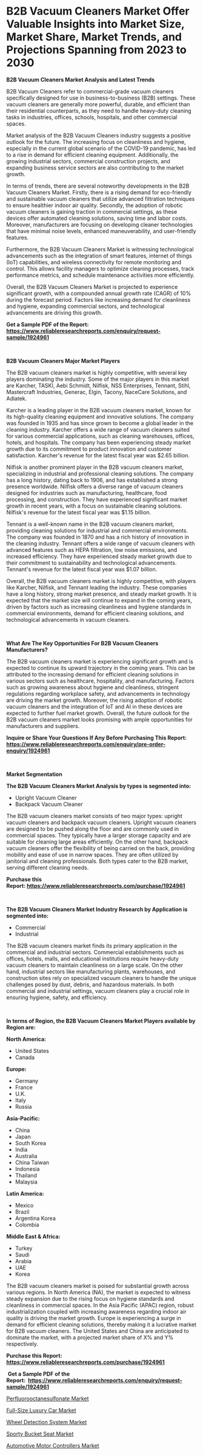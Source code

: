 <p><h1>B2B Vacuum Cleaners Market Offer Valuable Insights into Market Size, Market Share, Market Trends, and Projections Spanning from 2023 to 2030</h1></p><p><strong>B2B Vacuum Cleaners Market Analysis and Latest Trends</strong></p>
<p><p>B2B Vacuum Cleaners refer to commercial-grade vacuum cleaners specifically designed for use in business-to-business (B2B) settings. These vacuum cleaners are generally more powerful, durable, and efficient than their residential counterparts, as they need to handle heavy-duty cleaning tasks in industries, offices, schools, hospitals, and other commercial spaces.</p><p>Market analysis of the B2B Vacuum Cleaners industry suggests a positive outlook for the future. The increasing focus on cleanliness and hygiene, especially in the current global scenario of the COVID-19 pandemic, has led to a rise in demand for efficient cleaning equipment. Additionally, the growing industrial sectors, commercial construction projects, and expanding business service sectors are also contributing to the market growth.</p><p>In terms of trends, there are several noteworthy developments in the B2B Vacuum Cleaners Market. Firstly, there is a rising demand for eco-friendly and sustainable vacuum cleaners that utilize advanced filtration techniques to ensure healthier indoor air quality. Secondly, the adoption of robotic vacuum cleaners is gaining traction in commercial settings, as these devices offer automated cleaning solutions, saving time and labor costs. Moreover, manufacturers are focusing on developing cleaner technologies that have minimal noise levels, enhanced maneuverability, and user-friendly features.</p><p>Furthermore, the B2B Vacuum Cleaners Market is witnessing technological advancements such as the integration of smart features, internet of things (IoT) capabilities, and wireless connectivity for remote monitoring and control. This allows facility managers to optimize cleaning processes, track performance metrics, and schedule maintenance activities more efficiently.</p><p>Overall, the B2B Vacuum Cleaners Market is projected to experience significant growth, with a compounded annual growth rate (CAGR) of 10% during the forecast period. Factors like increasing demand for cleanliness and hygiene, expanding commercial sectors, and technological advancements are driving this growth.</p></p>
<p><strong>Get a Sample PDF of the Report:&nbsp; <a href="https://www.reliableresearchreports.com/enquiry/request-sample/1924961">https://www.reliableresearchreports.com/enquiry/request-sample/1924961</a></strong></p>
<p>&nbsp;</p>
<p><strong>B2B Vacuum Cleaners Major Market Players</strong></p>
<p><p>The B2B vacuum cleaners market is highly competitive, with several key players dominating the industry. Some of the major players in this market are Karcher, TASKI, Aebi Schmidt, Nilfisk, NSS Enterprises, Tennant, Stihl, Mastercraft Industries, Generac, Elgin, Tacony, NaceCare Solutions, and Adiatek. </p><p>Karcher is a leading player in the B2B vacuum cleaners market, known for its high-quality cleaning equipment and innovative solutions. The company was founded in 1935 and has since grown to become a global leader in the cleaning industry. Karcher offers a wide range of vacuum cleaners suited for various commercial applications, such as cleaning warehouses, offices, hotels, and hospitals. The company has been experiencing steady market growth due to its commitment to product innovation and customer satisfaction. Karcher's revenue for the latest fiscal year was $2.65 billion.</p><p>Nilfisk is another prominent player in the B2B vacuum cleaners market, specializing in industrial and professional cleaning solutions. The company has a long history, dating back to 1906, and has established a strong presence worldwide. Nilfisk offers a diverse range of vacuum cleaners designed for industries such as manufacturing, healthcare, food processing, and construction. They have experienced significant market growth in recent years, with a focus on sustainable cleaning solutions. Nilfisk's revenue for the latest fiscal year was $1.15 billion.</p><p>Tennant is a well-known name in the B2B vacuum cleaners market, providing cleaning solutions for industrial and commercial environments. The company was founded in 1870 and has a rich history of innovation in the cleaning industry. Tennant offers a wide range of vacuum cleaners with advanced features such as HEPA filtration, low noise emissions, and increased efficiency. They have experienced steady market growth due to their commitment to sustainability and technological advancements. Tennant's revenue for the latest fiscal year was $1.07 billion.</p><p>Overall, the B2B vacuum cleaners market is highly competitive, with players like Karcher, Nilfisk, and Tennant leading the industry. These companies have a long history, strong market presence, and steady market growth. It is expected that the market size will continue to expand in the coming years, driven by factors such as increasing cleanliness and hygiene standards in commercial environments, demand for efficient cleaning solutions, and technological advancements in vacuum cleaners.</p></p>
<p>&nbsp;</p>
<p><strong>What Are The Key Opportunities For B2B Vacuum Cleaners Manufacturers?</strong></p>
<p><p>The B2B vacuum cleaners market is experiencing significant growth and is expected to continue its upward trajectory in the coming years. This can be attributed to the increasing demand for efficient cleaning solutions in various sectors such as healthcare, hospitality, and manufacturing. Factors such as growing awareness about hygiene and cleanliness, stringent regulations regarding workplace safety, and advancements in technology are driving the market growth. Moreover, the rising adoption of robotic vacuum cleaners and the integration of IoT and AI in these devices are expected to further fuel market growth. Overall, the future outlook for the B2B vacuum cleaners market looks promising with ample opportunities for manufacturers and suppliers.</p></p>
<p><strong>Inquire or Share Your Questions If Any Before Purchasing This Report: <a href="https://www.reliableresearchreports.com/enquiry/pre-order-enquiry/1924961">https://www.reliableresearchreports.com/enquiry/pre-order-enquiry/1924961</a></strong></p>
<p>&nbsp;</p>
<p><strong>Market Segmentation</strong></p>
<p><strong>The B2B Vacuum Cleaners Market Analysis by types is segmented into:</strong></p>
<p><ul><li>Upright Vacuum Cleaner</li><li>Backpack Vacuum Cleaner</li></ul></p>
<p><p>The B2B vacuum cleaners market consists of two major types: upright vacuum cleaners and backpack vacuum cleaners. Upright vacuum cleaners are designed to be pushed along the floor and are commonly used in commercial spaces. They typically have a larger storage capacity and are suitable for cleaning large areas efficiently. On the other hand, backpack vacuum cleaners offer the flexibility of being carried on the back, providing mobility and ease of use in narrow spaces. They are often utilized by janitorial and cleaning professionals. Both types cater to the B2B market, serving different cleaning needs.</p></p>
<p><strong>Purchase this Report:&nbsp;<a href="https://www.reliableresearchreports.com/purchase/1924961">https://www.reliableresearchreports.com/purchase/1924961</a></strong></p>
<p>&nbsp;</p>
<p><strong>The B2B Vacuum Cleaners Market Industry Research by Application is segmented into:</strong></p>
<p><ul><li>Commercial</li><li>Industrial</li></ul></p>
<p><p>The B2B vacuum cleaners market finds its primary application in the commercial and industrial sectors. Commercial establishments such as offices, hotels, malls, and educational institutions require heavy-duty vacuum cleaners to maintain cleanliness on a large scale. On the other hand, industrial sectors like manufacturing plants, warehouses, and construction sites rely on specialized vacuum cleaners to handle the unique challenges posed by dust, debris, and hazardous materials. In both commercial and industrial settings, vacuum cleaners play a crucial role in ensuring hygiene, safety, and efficiency.</p></p>
<p>&nbsp;</p>
<p><strong>In terms of Region, the B2B Vacuum Cleaners Market Players available by Region are:</strong></p>
<p>
    <p> <strong> North America: </strong>
        <ul>
            <li>United States</li>
            <li>Canada</li>
        </ul>
        </p> 
    <p> <strong> Europe: </strong>
        <ul>
            <li>Germany</li>
            <li>France</li>
            <li>U.K.</li>
            <li>Italy</li>
            <li>Russia</li>
        </ul>
        </p> 
    <p> <strong> Asia-Pacific: </strong>
        <ul>
            <li>China</li>
            <li>Japan</li>
            <li>South Korea</li>
            <li>India</li>
            <li>Australia</li>
            <li>China Taiwan</li>
            <li>Indonesia</li>
            <li>Thailand</li>
            <li>Malaysia</li>
        </ul>
        </p> 
    <p> <strong> Latin America: </strong>
        <ul>
            <li>Mexico</li>
            <li>Brazil</li>
            <li>Argentina Korea</li>
            <li>Colombia</li>
        </ul>
        </p> 
    <p> <strong> Middle East & Africa: </strong>
        <ul>
            <li>Turkey</li>
            <li>Saudi</li>
            <li>Arabia</li>
            <li>UAE</li>
            <li>Korea</li>
        </ul>
    </p>
    </p>
<p><p>The B2B vacuum cleaners market is poised for substantial growth across various regions. In North America (NA), the market is expected to witness steady expansion due to the rising focus on hygiene standards and cleanliness in commercial spaces. In the Asia Pacific (APAC) region, robust industrialization coupled with increasing awareness regarding indoor air quality is driving the market growth. Europe is experiencing a surge in demand for efficient cleaning solutions, thereby making it a lucrative market for B2B vacuum cleaners. The United States and China are anticipated to dominate the market, with a projected market share of X% and Y% respectively.</p></p>
<p><strong>Purchase this Report: <a href="https://www.reliableresearchreports.com/purchase/1924961">https://www.reliableresearchreports.com/purchase/1924961</a></strong></p>
<p>&nbsp;<strong>Get a Sample PDF of the Report:&nbsp;&nbsp;<a href="https://www.reliableresearchreports.com/enquiry/request-sample/1924961">https://www.reliableresearchreports.com/enquiry/request-sample/1924961</a></strong></p>
<p><strong></strong></p>
<p><p><a href="https://github.com/RickHolmes3/Market-Research-Report-List-1/blob/main/perfluorooctanesulfonate-market.md">Perfluorooctanesulfonate Market</a></p><p><a href="https://medium.com/@skylargrant2023/full-size-luxury-car-market-research-report-its-history-and-forecast-2023-to-2030-530228217aab">Full-Size Luxury Car Market</a></p><p><a href="https://medium.com/@elyssablick/wheel-detection-system-market-analysis-and-sze-forecasted-for-period-from-2023-to-2030-777491cc1e75">Wheel Detection System Market</a></p><p><a href="https://medium.com/@shanelerde/sporty-bucket-seat-market-competitive-analysis-market-trends-and-forecast-to-2030-610249f4c617">Sporty Bucket Seat Market</a></p><p><a href="https://medium.com/@isomjohnson/automotive-motor-controllers-market-insight-market-trends-growth-forecasted-from-2023-to-2030-159d53a0aa2e">Automotive Motor Controllers Market</a></p></p>
